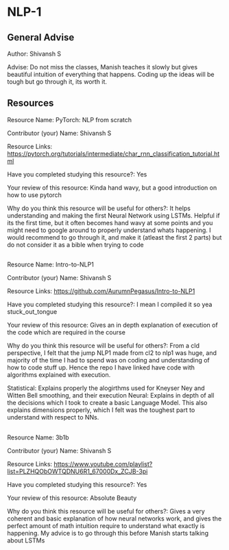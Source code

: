 # NLP-1

## General Advise

Author: Shivansh S

Advise: Do not miss the classes, Manish teaches it slowly but gives beautiful
intuition of everything that happens. Coding up the ideas will be tough but go
through it, its worth it.

## Resources

Resource Name: PyTorch: NLP from scratch

Contributor (your) Name: Shivansh S

Resource Links:
https://pytorch.org/tutorials/intermediate/char_rnn_classification_tutorial.html

Have you completed studying this resource?: Yes

Your review of this resource: Kinda hand wavy, but a good introduction on how
to use pytorch

Why do you think this resource will be useful for others?: It helps
understanding and making the first Neural Network using LSTMs. Helpful if its
the first time, but it often becomes hand wavy at some points and you might
need to google around to properly understand whats happening. I would recommend
to go through it, and make it (atleast the first 2 parts) but do not consider
it as a bible when trying to code

##

Resource Name: Intro-to-NLP1

Contributor (your) Name: Shivansh S

Resource Links: https://github.com/AurumnPegasus/Intro-to-NLP1

Have you completed studying this resource?: I mean I compiled it so yea
stuck_out_tongue

Your review of this resource: Gives an in depth explanation of execution of the
code which are required in the course

Why do you think this resource will be useful for others?: From a cld
perspective, I felt that the jump NLP1 made from cl2 to nlp1 was huge, and
majority of the time I had to spend was on coding and understanding of how to
code stuff up. Hence the repo I have linked have code with algorithms explained
with execution.

Statistical: Explains properly the alogirthms used for Kneyser Ney and Witten
Bell smoothing, and their execution Neural: Explains in depth of all the
decisions which I took to create a basic Language Model. This also explains
dimensions properly, which I felt was the toughest part to understand with
respect to NNs.

##

Resource Name: 3b1b

Contributor (your) Name: Shivansh S

Resource Links:
https://www.youtube.com/playlist?list=PLZHQObOWTQDNU6R1_67000Dx_ZCJB-3pi

Have you completed studying this resource?: Yes

Your review of this resource: Absolute Beauty

Why do you think this resource will be useful for others?: Gives a very
coherent and basic explanation of how neural networks work, and gives the
perfect amount of math intuition require to understand what exactly is
happening. My advice is to go through this before Manish starts talking about
LSTMs
